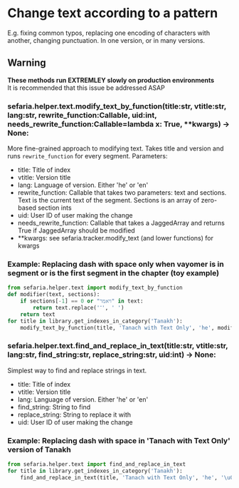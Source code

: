 # Change text according to a pattern
E.g. fixing common typos, replacing one encoding of characters with another, changing punctuation.  In one version, or in many versions.

## Warning
**These methods run EXTREMLEY slowly on production environments**  
It is recommended that this issue be addressed ASAP

### sefaria.helper.text.modify_text_by_function(title:str, vtitle:str, lang:str, rewrite_function:Callable, uid:int, needs_rewrite_function:Callable=lambda x: True, **kwargs) -> None:
More fine-grained approach to modifying text.
Takes title and version and runs `rewrite_function` for every segment.
Parameters:
- title: Title of index
- vtitle: Version title
- lang: Language of version. Either 'he' or 'en'
- rewrite_function: Callable that takes two parameters: text and sections. Text is the current text of the segment. Sections is an array of zero-based section ints
- uid: User ID of user making the change
- needs_rewrite_function: Callable that takes a JaggedArray and returns True if JaggedArray should be modified
- **kwargs: see sefaria.tracker.modify_text (and lower functions) for kwargs

### Example: Replacing dash with space only when vayomer is in segment or is the first segment in the chapter (toy example)

```python
from sefaria.helper.text import modify_text_by_function
def modifier(text, sections):
    if sections[-1] == 0 or "ויאמר" in text:
        return text.replace('־', ' ')
    return text
for title in library.get_indexes_in_category('Tanakh'):
    modify_text_by_function(title, 'Tanach with Text Only', 'he', modifier, 5842, skip_links=True)
```

### sefaria.helper.text.find_and_replace_in_text(title:str, vtitle:str, lang:str, find_string:str, replace_string:str, uid:int) -> None:
Simplest way to find and replace strings in text.
- title: Title of index
- vtitle: Version title
- lang: Language of version. Either 'he' or 'en'
- find_string: String to find
- replace_string: String to replace it with
- uid: User ID of user making the change

### Example: Replacing dash with space in 'Tanach with Text Only' version of Tanakh

```python
from sefaria.helper.text import find_and_replace_in_text
for title in library.get_indexes_in_category('Tanakh'):
    find_and_replace_in_text(title, 'Tanach with Text Only', 'he', '\u05BE', ' ', 5842)  # \u05BE is Hebrew dash
```


